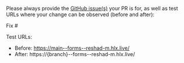 Please always provide the [GitHub issue(s)](../issues) your PR is for, as well as test URLs where your change can be observed (before and after):

Fix #<gh-issue-id>

Test URLs:
- Before: https://main--forms--reshad-m.hlx.live/
- After: https://{branch}--forms--reshad-m.hlx.live/
